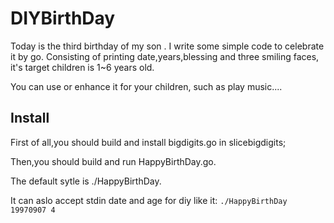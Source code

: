 
DIYBirthDay
================
Today is the third birthday of my son . I write some simple code to celebrate it by go. Consisting of printing date,years,blessing and three smiling faces, it's target children is 1~6 years old.


You can use or enhance it for your children, such as play music....

Install
--------------

First of all,you should build and install bigdigits.go in slicebigdigits;

Then,you should build and run HappyBirthDay.go.

The default sytle is ./HappyBirthDay.
 
It can aslo accept stdin date and age for diy like it:
`./HappyBirthDay 19970907 4`
